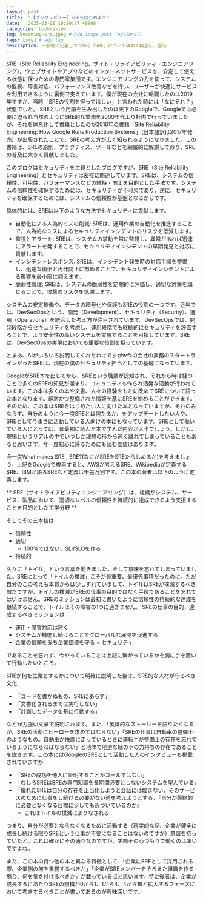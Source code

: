 ```yaml
---
layout: post
title:  "【ブックレビュー】SREをはじめよう"
date:   2025-03-01 10:20:27 +0900
categories: bookreview
img: becoming-sre.jpeg # Add image post (optional)
tags: [sre] # add tag
description: 一般的に定着しつつある「SRE」について改めて精査し、語る
---
```


SRE（Site Reliability Engineering、サイト・リライアビリティ・エンジニアリング）。ウェブサイトやアプリなどのインターネットサービスを、安定して使える状態に保つための専門家集団です。エンジニアリングの力を使って、システムの監視、障害対応、パフォーマンス改善などを行い、ユーザーが快適にサービスを利用できるように裏側で支えています。僕が現在の会社に転職したのは2019年ですが、当時「SREの役割を担ってほしい」と言われた時には「なにそれ？」状態でした。
SREという用語を生み出したのは天下のGoogleで、Googleでは必要に迫られ当然のようにSRE的な業務を2000年代より社内で行っていましたが、それを体系化して書籍としたのが2016年の書籍「Site Reliability Engineering: How Google Runs Production Systems」（日本語訳は2017年発売）が出版されたことで、SREの考え方が広く知られるようになりました。この書籍は、SREの原則、プラクティス、ツールなどを網羅的に解説しており、SREの普及に大きく貢献しました。

このブログはセキュリティを主題としたブログですが、SRE（Site Reliability Engineering）とセキュリティは密接に関連しています。SREは、システムの信頼性、可用性、パフォーマンスなどの維持・向上を目的とした手法です。システムの信頼性を確保するためには、セキュリティが不可欠であり、逆に、セキュリティを確保するためには、システムの信頼性が基盤となるからです。

具体的には、SREは以下のような方法でセキュリティに貢献します。

- 自動化による人為的ミスの削減: SREは、運用作業の自動化を推進することで、人為的なミスによるセキュリティインシデントのリスクを低減します。
- 監視とアラート: SREは、システムの挙動を常に監視し、異常があれば迅速にアラートを発することで、セキュリティインシデントの早期発見と対応に貢献します。
- インシデントレスポンス: SREは、インシデント発生時の対応手順を整備し、迅速な復旧と再発防止に努めることで、セキュリティインシデントによる影響を最小限に抑えます。
- 脆弱性管理: SREは、システムの脆弱性を定期的に評価し、適切な対策を講じることで、攻撃のリスクを低減します。

システムの安定稼働や、データの暗号化や保護もSREの役割の一つです。近年では、DevSecOpsという、開発（Development）、セキュリティ（Security）、運用（Operations）を統合した考え方が注目されています。DevSecOpsでは、開発段階からセキュリティを考慮し、運用段階でも継続的にセキュリティを評価することで、より安全性の高いシステムを実現することを目指しています。SREは、DevSecOpsの実現においても重要な役割を担っています。

とまあ、AIがいろいろ説明してくれたわけですがw今の会社の業務のスタートラインだったSREは、現在の僕のセキュリティ担当としての基礎になっています。

GoogleがSRE本を出してから、SREという職業が認知され、それから時は経つことで多くのSREの知見が溜まり、コミュニティも作られ活発な活動が行われています。この本は多くの本や文書、人々の経験をもとに改めてSREについて語った本となります。最新かつ整備された情報を基にSREを始めることができます。
そのため、この本はSREをはじめたい人に向けた本となっていますが、それのみならず、自分のように今一度SREとは何たるか、をアップデートしたい人や、SREとして今まさに活動している人向けの本にもなっています。SREとして働いている人にとっては、昔最初に読んだ本で学んだ内容が大半でしょう。しかし、現場というリアルの中でいつしか理想の形から遠く離れてしまっていることもあると思います。今一度初心に帰るためにも読む価値はあります。

今一度What makes SRE , SRE?(なにがSREをSREたらしめるか)を考えましょう。上記をGoogleで検索すると、AWSが考えるSRE、Wikipediaが定義するSRE、IBMが語るSREなど定義は千差万別です。この本の著者は以下のように定義します。

** SRE（サイトライアビリティエンジニアリング）は、組織がシステム、サービス、製品において、適切なレベルの信頼性を持続的に達成できるよう支援することを目的とした工学分野 ** 

そしてその三本柱は

- 信頼性
- 適切
    - 100%ではない、SLI/SLOを作る
- 持続的

久々に「トイル」という言葉を聞きました。そして意味を忘れてしまっていました。SREにとって「トイルの撲滅」こそが最重要、最優先事項だったのに。ただ自分のこの考えも本質からは少しずれていまして、トイルはSREが撲滅するべき敵だですが、トイルの撲滅がSREの仕事の目的ではなく手段であることを忘れてはいけません。SREのミッションは最初に書いたように信頼性の持続的な達成を継続することで、トイルはその障害の1つに過ぎません。
SREの仕事の目的、達成するべきミッションは

- 運用・障害対応は短く
- システムが機能し続けることでグローバルな展開を促進する
- 企業の信頼を保ち企業価値を守る = セキュリティ

であることを忘れず、今やっていることは上記に繋がっているかを胸に手を置いて行動したいところ。

SREが何を生業とするかについて明確に説明した後は、SRE的な人材が守るべき文化

- 「コードを書かぬもの、SREにあらず」
- 「文書化されるまでは実行しない」
- 「計測したデータを基に行動する」

などが力強い文章で説明されます。また、「英雄的なストーリーを語りたくなるが、SREの活動にヒーローを求めてはならない」「SREの仕事は自動車の整備士のようなもの。自動車が快調に走っているときに運転手が整備士の存在を忘れているようにならねばならない」と地味で地道な縁の下の力持ちの存在であることを説きます。この本にはGoogleのSREとして活動した人のインタビューも掲載されていますが

- 「SREの成功を他人に証明することがゴールではない」
- 「むしろSREはSREの専門知識を長期間必要としないシステムを望んでいる」
- 「優れたSREは自分の存在を正当化しようと会話には臨まない、そのサービスのために仕事をし続ける必要がない道を考えようとする、『自分が最終的に必要となくなる目標に少しでも近づいているのか』
    - これはトイルの撲滅によりなされる

つまり、自分が必要とならなくなるために活動する（現実的な話、企業が健全に成長し続ける限りSREという仕事が不要になることはないのですが）意識を持っていたと。これは確かにその通りなのですが、実際その心づもりで働くのは凄いですよね。

また、この本の持つ他の本と異なる特徴として、「企業にSREとして採用される際、企業側の何を重視するべきか」「企業がSREメンバーをそろえた組織を作る場合、何を気を付けるべきか」が載っている点と思います。特に後者は、企業が成長するにあたりSREの規模が0から1、1から4、4から16と拡大するフェーズにおいて考慮するべきことが書いてあるのが興味深いです。